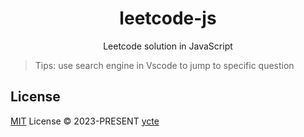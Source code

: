<h1 align="center">leetcode-js</h1>

<p align="center">Leetcode solution in JavaScript</p>

> Tips: use search engine in Vscode to jump to specific question

## License

[MIT](./LICENSE) License © 2023-PRESENT [ycte](https://github.com/ycte)

